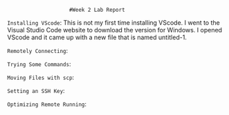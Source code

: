                        #Week 2 Lab Report
`Installing VScode`: This is not my first time installing VScode. I went to the Visual Studio Code website to download the version for Windows. I opened VScode and it came up with a new file that is named untitled-1.

`Remotely Connecting`:

`Trying Some Commands`:

`Moving Files with scp`:

`Setting an SSH Key`:

`Optimizing Remote Running`:
